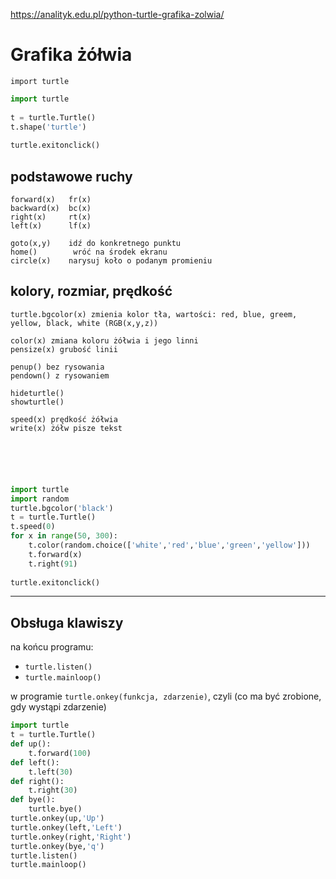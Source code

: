 https://analityk.edu.pl/python-turtle-grafika-zolwia/





# Grafika żółwia
`import turtle`
```python
import turtle
 
t = turtle.Turtle()
t.shape('turtle')
 
turtle.exitonclick()
```

## podstawowe ruchy
```
forward(x)   fr(x)
backward(x)  bc(x)
right(x)     rt(x)
left(x)      lf(x)

goto(x,y)    idź do konkretnego punktu
home()        wróć na środek ekranu
circle(x)    narysuj koło o podanym promieniu

```


## kolory, rozmiar, prędkość

```
turtle.bgcolor(x) zmienia kolor tła, wartości: red, blue, greem, yellow, black, white (RGB(x,y,z))

color(x) zmiana koloru żółwia i jego linni
pensize(x) grubość linii

penup() bez rysowania
pendown() z rysowaniem

hideturtle()
showturtle()

speed(x) prędkość żółwia
write(x) żółw pisze tekst






```

```python
import turtle
import random
turtle.bgcolor('black')
t = turtle.Turtle()
t.speed(0)
for x in range(50, 300):
    t.color(random.choice(['white','red','blue','green','yellow']))
    t.forward(x)
    t.right(91)
 
turtle.exitonclick()
```


----
## Obsługa klawiszy
na końcu programu:
- `turtle.listen()`
- `turtle.mainloop()`

w programie
`turtle.onkey(funkcja, zdarzenie)`, czyli (co ma być zrobione, gdy wystąpi zdarzenie)

```python
import turtle
t = turtle.Turtle()
def up():
    t.forward(100)
def left():
    t.left(30)
def right():
    t.right(30)
def bye():
    turtle.bye()
turtle.onkey(up,'Up')
turtle.onkey(left,'Left')
turtle.onkey(right,'Right')
turtle.onkey(bye,'q')
turtle.listen()
turtle.mainloop()
```


























